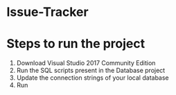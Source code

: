 # Issue-Tracker

# Steps to run the project
1. Download Visual Studio 2017 Community Edition
2. Run the SQL scripts present in the Database project
3. Update the connection strings of your local database
4. Run
